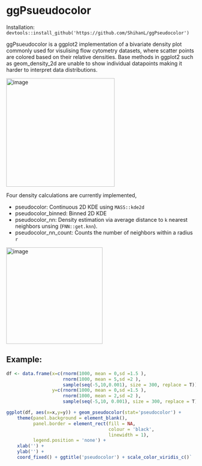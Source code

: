 # ggPsueudocolor

Installation: `devtools::install_github('https://github.com/ShihanL/ggPseudocolor')`

ggPsueudocolor is a ggplot2 implementation of a bivariate density plot commonly used for visulising flow cytometry datasets, where scatter points are colored based on their relative densities. Base methods in ggplot2 such as geom_density_2d are unable to show individual datapoints making it harder to interpret data distributions. 

<img width="288" alt="image" src="https://github.com/user-attachments/assets/1ab0e80e-8818-463c-8c44-ad7897c7ffd8" />

Four density calculations are currently implemented, 
* pseudocolor: Continuous 2D KDE using `MASS::kde2d`
* pseudocolor_binned: Binned 2D KDE
* pseudocolor_nn: Density estimation via average distance to `k` nearest neighbors unsing (`FNN::get.knn`).
*  pseudocolor_nn_count: Counts the number of neighbors within a radius `r`

<img width="256" alt="image" src="https://github.com/user-attachments/assets/298048a7-583e-48e6-a326-078cdf10c82f" />


## Example:
```R
df <- data.frame(x=c(rnorm(1000, mean = 0,sd =1.5 ),
                     rnorm(1000, mean = 5,sd =2 ),
                     sample(seq(-5,10,0.001), size = 300, replace = T)),
                 y=c(rnorm(1000, mean = 0,sd =1.5 ),
                     rnorm(1000, mean = 2,sd =2 ),
                     sample(seq(-5,10, 0.001), size = 300, replace = T)))

ggplot(df, aes(x=x,y=y)) + geom_pseudocolor(stat='pseudocolor') +
    theme(panel.background = element_blank(),
          panel.border = element_rect(fill = NA,
                                      colour = 'black',
                                      linewidth = 1),
          legend.position = 'none') + 
    xlab('') +
    ylab('') + 
    coord_fixed() + ggtitle('pseudocolor') + scale_color_viridis_c()`
```
